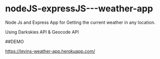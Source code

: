 # nodeJS-expressJS---weather-app

Node Js and Express App for Getting the current weather in any location.

Using Darkskies API & Geocode API


##DEMO

https://levins-weather-app.herokuapp.com/
